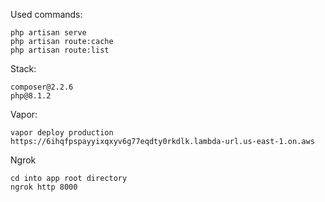Used commands:

    php artisan serve
    php artisan route:cache
    php artisan route:list

Stack:

    composer@2.2.6
    php@8.1.2

Vapor:

    vapor deploy production
    https://6ihqfpspayyixqxyv6g77eqdty0rkdlk.lambda-url.us-east-1.on.aws

Ngrok

    cd into app root directory
    ngrok http 8000
